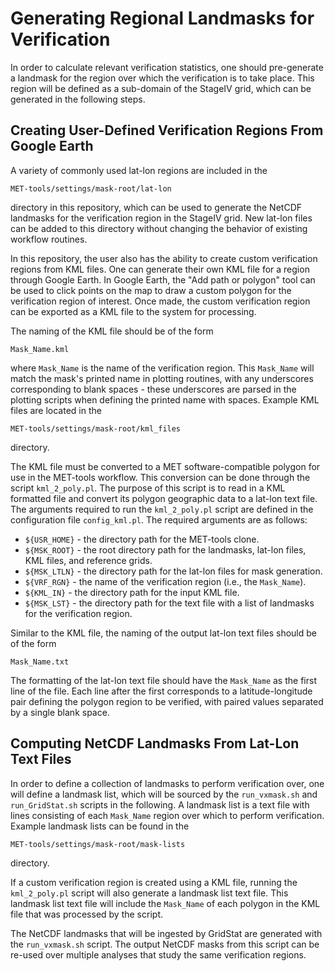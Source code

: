 # Generating Regional Landmasks for Verification
In order to calculate relevant verification statistics, one should pre-generate
a landmask for the region over which the verification is to take place. This
region will be defined as a sub-domain of the StageIV grid, which can be generated
in the following steps.


## Creating User-Defined Verification Regions From Google Earth

A variety of commonly used lat-lon regions are included in the
```
MET-tools/settings/mask-root/lat-lon
```
directory in this repository, which can be used to generate the NetCDF landmasks
for the verification region in the StageIV grid. New lat-lon files can be added
to this directory without changing the behavior of existing workflow routines.

In this repository, the user also has the ability to create custom verification regions 
from KML files. One can generate their own KML file for a region through Google Earth. 
In Google Earth, the "Add path or polygon" tool can be used to click points on the map 
to draw a custom polygon for the verification region of interest. Once made, the custom 
verification region can be exported as a KML file to the system for processing. 

The naming of the KML file should be of the form
```
Mask_Name.kml
```
where `Mask_Name` is the name of the verification region. This `Mask_Name` will match 
the mask's printed name in plotting routines, with any underscores corresponding to 
blank spaces - these underscores are parsed in the plotting scripts when defining 
the printed name with spaces. Example KML files are located in the 
```
MET-tools/settings/mask-root/kml_files
```
directory.  

The KML file must be converted to a MET software-compatible polygon for use in the MET-tools 
workflow. This conversion can be done through the script `kml_2_poly.pl`. The purpose of 
this script is to read in a KML formatted file and convert its polygon geographic data to
a lat-lon text file. The arguments required to run the `kml_2_poly.pl` script are defined
in the configuration file `config_kml.pl`. The required arguments are as follows:

 * `${USR_HOME}`   - the directory path for the MET-tools clone. 
 * `${MSK_ROOT}`   - the root directory path for the landmasks, lat-lon files, KML files, and reference grids.
 * `${MSK_LTLN}`   - the directory path for the lat-lon files for mask generation. 
 * `${VRF_RGN}`    - the name of the verification region (i.e., the `Mask_Name`). 
 * `${KML_IN}`     - the directory path for the input KML file.
 * `${MSK_LST}`    - the directory path for the text file with a list of landmasks for the verification region. 

Similar to the KML file, the naming of the output lat-lon text files should be of the form
```
Mask_Name.txt
```
The formatting of the lat-lon text file should have the `Mask_Name` as the first line of
the file. Each line after the first corresponds to a latitude-longitude pair
defining the polygon region to be verified, with paired values separated by
a single blank space.


## Computing NetCDF Landmasks From Lat-Lon Text Files

In order to define a collection of landmasks to perform verification over,
one will define a landmask list, which will be sourced by the `run_vxmask.sh`
and `run_GridStat.sh` scripts in the following. A landmask list is a text file
with lines consisting of each `Mask_Name` region over which to perform
verification. Example landmask lists can be found in the
```
MET-tools/settings/mask-root/mask-lists
```
directory.

If a custom verification region is created using a KML file, running the
`kml_2_poly.pl` script will also generate a landmask list text file. This 
landmask list text file will include the `Mask_Name` of each polygon in the KML 
file that was processed by the script. 

The NetCDF landmasks that will be ingested by GridStat are generated
with the `run_vxmask.sh` script. The output NetCDF masks from this script can be re-used
over multiple analyses that study the same verification regions.
